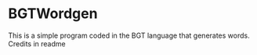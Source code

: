 # BGTWordgen
This is a simple program coded in the BGT language that generates words. Credits in readme
